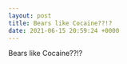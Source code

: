 ```yaml
---
layout: post
title: Bears like Cocaine??!?
date: 2021-06-15 20:59:24 +0000
---
```


Bears like Cocaine??!?


